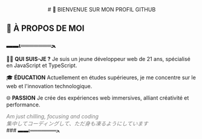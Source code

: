 <div align="center">
# 👋 BIENVENUE SUR MON PROFIL GITHUB
</div>

## 🌟 À PROPOS DE MOI

### ▬▬ι═══════ﺤ

🧑‍💻 **QUI SUIS-JE ?** Je suis un jeune développeur web de 21 ans, spécialisé en JavaScript et TypeScript.

🎓 **ÉDUCATION** Actuellement en études supérieures, je me concentre sur le web et l'innovation technologique.

🌐 **PASSION** Je crée des expériences web immersives, alliant créativité et performance.

<div style="font-style: italic; color: grey;">
  Am just chilling, focusing and coding<br>
  集中してコーディングして、ただ身も凍るようにしています
</div>
### ▬▬ι═══════ﺤ
